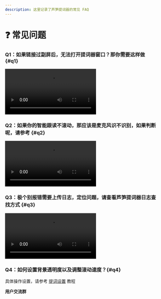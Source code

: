 ```yaml
---
description: 这里记录了芦笋提词器的常见 FAQ
---
```


# ❓ 常见问题

### Q1：如果链接过副屏后，无法打开提词器窗口？那你需要这样做 {#q1}

<ImgCenter><video controls><source src="../public/.gitbook/assets/fupingwenti.mp4" type="video/mp4" /></video></ImgCenter>

### Q2：如果你的智能跟读不滚动，那应该是麦克风识不识别，如果判断呢，请参考 {#q2}

<ImgCenter><video controls><source src="../public/.gitbook/assets/shibiemaikefeng.mp4" type="video/mp4" /></video></ImgCenter>

### Q3：极个别报错需要上传日志，定位问题，请查看芦笋提词器日志查找方式 {#q3}

<ImgCenter><video controls><source src="../public/.gitbook/assets/rizhichazhao (1).mp4" type="video/mp4" /></video></ImgCenter>

### Q4：如何设置背景透明度以及调整滚动速度？{#q4}

具体操作设置，请参考 [提词设置](/basic/setting) 教程

**用户交流群**

<UserGroup/>